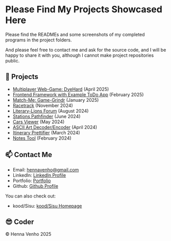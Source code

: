 # Please Find My Projects Showcased Here

Please find the READMEs and some screenshots of my completed programs in the project folders. 

And please feel free to contact me and ask for the source code, and I will be happy to share it with you, although I cannot make project repositories public.


## :star2: Projects

- [Multiplayer Web-Game: DyeHard](./web-game/) (April 2025)
- [Frontend Framework with Example ToDo App](./frontend-framework/) (February 2025)
- [Match-Me: Game-Grindr](./match-me/) (January 2025)
- [Racetrack](./racetrack/) (November 2024)
- [Literary-Lions Forum](./literary-lions-forum/) (August 2024)
- [Stations Pathfinder](./stations-pathfinder/) (June 2024)
- [Cars Viewer](./cars-viewer/) (May 2024)
- [ASCII Art Decoder/Encoder](./ASCII-art/) (April 2024)
- [Itinerary Prettifier](./itinerary/) (March 2024)
- [Notes Tool](./notes/) (February 2024)

## :mailbox: Contact Me

- Email: hennavenho@gmail.com
- LinkedIn: <a href="https://www.linkedin.com/in/henna-venho" target="_blank"
                    rel="noopener noreferrer">LinkedIn Profile</a>
- Portfolio: <a href="https://hennavenho.github.io/Portfolio/" target="_blank"
                    rel="noopener noreferrer">Portfolio</a>
- Github: <a href="https://github.com/HennaVenho" target="_blank"
                    rel="noopener noreferrer">Github Profile</a>

You can also check out: 
- kood/Sisu: <a href="https://koodsisu.fi/" target="_blank"
                    rel="noopener noreferrer">kood/Sisu Homepage</a>


## :sunglasses: Coder 

:copyright: Henna Venho 2025